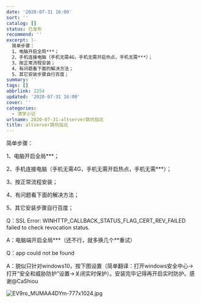 ```yaml
---
date: '2020-07-31 16:00'
sort: ''
catalog: []
status: 已发布
recommend: ''
excerpt: |-
  简单步骤：
  1、电脑开启全局***；
  2、手机连接电脑（手机无需4G，手机无需开启热点，手机无需***）；
  3、按正常流程安装；
  4、有问题看下面的解决方法；
  5、其它安装步骤自行百度；
summary: ''
tags: []
abbrlink: 2254
updated: '2020-07-31 16:00'
cover: ''
categories:
  - 清学小记
urlname: 2020-07-31-altserver跳坑指北
title: altserver跳坑指北
---
```


简单步骤：


1、电脑开启全局***；


2、手机连接电脑（手机无需4G，手机无需开启热点，手机无需***）；


3、按正常流程安装；


4、有问题看下面的解决方法；


5、其它安装步骤自行百度；


Q：SSL Error: WINHTTP_CALLBACK_STATUS_FLAG_CERT_REV_FAILED failed to check revocation status.


A：电脑端开启全局***（还不行，就多换几个**重试）


Q：app could not be found


A：貌似只针对windows10，按下图设置（简单翻译：打开windows安全中心→打开“安全和威胁防护”设置→关闭实时保护）。安装完毕记得再开启实时防护。感谢@CaShiou


![EV9ro_MUMAA4DYm-777x1024.jpg](http://image.bmqy.net/wp-content/uploads/2020/08/EV9ro_MUMAA4DYm-777x1024.jpg)

